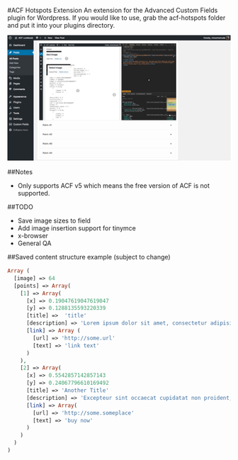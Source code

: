 #ACF Hotspots Extension
An extension for the Advanced Custom Fields plugin for Wordpress. If you would like to use, grab the acf-hotspots folder and put it into your plugins directory.

![alt tag](assets/images/screen_1.png)

##Notes
- Only supports ACF v5 which means the free version of ACF is not supported.

##TODO
- Save image sizes to field
- Add image insertion support for tinymce
- x-browser
- General QA

##Saved content structure example (subject to change)
```PHP
Array (
  [image] => 64
  [points] => Array(
    [1] => Array(
      [x] => 0.19047619047619047
      [y] => 0.1288135593220339
      [title] =>  'title'
      [description] => 'Lorem ipsum dolor sit amet, consectetur adipisicing elit, sed do eiusmod tempor incididunt ut labore et dolore magna aliqua. Ut enim ad minim veniam, quis nostrud exercitation ullamco laboris nisi ut aliquip ex ea commodo consequat. Duis aute irure dolor in reprehenderit in voluptate velit esse cillum dolore eu fugiat nulla pariatur. Excepteur sint occaecat cupidatat non proident, sunt in culpa qui officia deserunt mollit anim id est laborum.'
      [link] => Array (
        [url] => 'http://some.url'
        [text] => 'link text'
      )
    ),
    [2] => Array(
      [x] => 0.5542857142857143
      [y] => 0.24067796610169492
      [title] => 'Another Title'
      [description] => 'Excepteur sint occaecat cupidatat non proident, sunt in culpa qui officia deserunt mollit anim id est laborum.'
      [link] => Array(
        [url] => 'http://some.someplace'
        [text] => 'buy now'
      )
    )
  )
)
```

